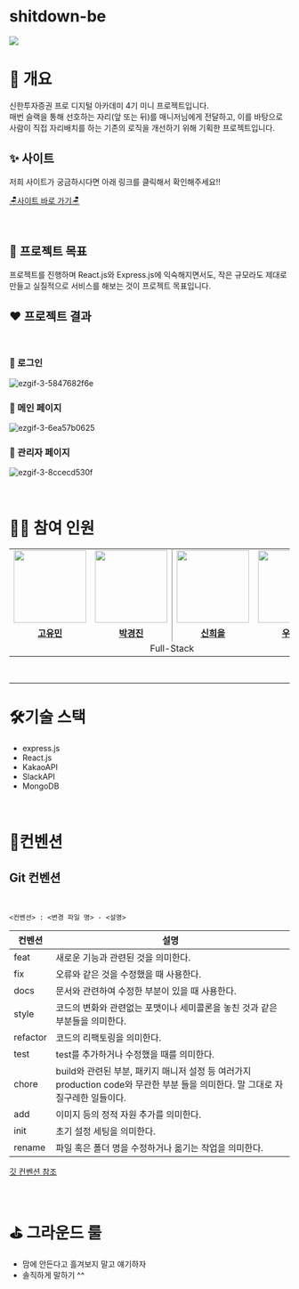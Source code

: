 # shitdown-be

<!--# ShitDown -->
<img src="https://capsule-render.vercel.app/api?type=venom&color=b1e4f2&height=150&section=header&text=Shit!%20Down&fontSize=50&animation=twinkling&fontColor=f5c4ed" />

# 🎀 개요
신한투자증권 프로 디지털 아카데미 4기 미니 프로젝트입니다. <br />
매번 슬랙을 통해 선호하는 자리(앞 또는 뒤)를 매니저님에게 전달하고, 이를 바탕으로 사람이 직접 자리배치를 하는 기존의 로직을 개선하기 위해 기획한 프로젝트입니다.
<br />
## ✨ 사이트
저희 사이트가 궁금하시다면 아래 링크를 클릭해서 확인해주세요!!
<p>
  <a href="http://3.34.21.55:3001/">🪑사이트 바로 가기🪑</a>
</p>
<br />

## 👑 프로젝트 목표
프로젝트를 진행하며 React.js와 Express.js에 익숙해지면서도, 작은 규모라도 제대로 만들고 실질적으로 서비스를 해보는 것이 프로젝트 목표입니다.
<br />

## ❤ 프로젝트 결과
<br />

### 🐾 로그인
![ezgif-3-5847682f6e](https://github.com/Pda4thMiniProject4th/.github/assets/83682424/b7792809-3414-448e-8382-e86ac0740989)

### 🐾 메인 페이지
![ezgif-3-6ea57b0625](https://github.com/Pda4thMiniProject4th/.github/assets/83682424/1ac61d11-2873-4a1b-8e5c-906493d347a9)

### 🐾 관리자 페이지
![ezgif-3-8ccecd530f](https://github.com/Pda4thMiniProject4th/.github/assets/83682424/3413887d-6953-4cea-8bca-590226092e11)

<br />

 # 👋🏻 참여 인원
<table style="border: 0.5 solid gray">
 <tr>
    <td align="center"><a href="https://github.com/ymkdev"><img src="https://avatars.githubusercontent.com/ymkdev" width="130px;" alt=""></td>
    <td align="center" style="border-right : 0.5px solid gray"><a href="https://github.com/janjinn"><img src="https://avatars.githubusercontent.com/janjinn" width="130px;" alt=""></td>
    <td align="center"><a href="https://github.com/ShinHeeEul"><img src="https://avatars.githubusercontent.com/ShinHeeEul" width="130px;" alt=""></td>
    <td align="center" style="border-right : 0.5px solid gray"><a href="https://github.com/sdc05103"><img src="https://avatars.githubusercontent.com/sdc05103" width="130px;" alt=""></td>

  </tr>
  <tr>
    <td align="center"><a href="https://github.com/ymkdev"><b>고유민</b></td>
    <td align="center"style="border-right : 0.5px solid gray"><a href="https://github.com/janjinn" ><b>박경진</b></td>
    <td align="center"><a href="https://github.com/ShinHeeEul"><b>신희을</b></td>
    <td align="center"style="border-right : 0.5px solid gray"><a href="https://github.com/sdc05103" ><b>우채윤</b></td>
  </tr>

  <tr>
    <td align = "center" colspan = "4" style="border-right : 0.5px solid gray">Full-Stack</td>
  </tr>
</table>

<br/>

---

# 🛠기술 스택
- express.js
- React.js
- KakaoAPI
- SlackAPI
- MongoDB
<br />

# 🎨컨벤션
## Git 컨벤션

<br />

```
<컨벤션> : <변경 파일 명> - <설명>
```

| 컨벤션 | 설명 |
|--------|------|
| feat | 새로운 기능과 관련된 것을 의미한다.|
 | fix | 오류와 같은 것을 수정했을 때 사용한다.|
 | docs | 문서와 관련하여 수정한 부분이 있을 때 사용한다.|
 | style | 코드의 변화와 관련없는 포맷이나 세미콜론을 놓친 것과 같은 부분들을 의미한다.|
 | refactor | 코드의 리팩토링을 의미한다.|
 | test | test를 추가하거나 수정했을 때를 의미한다.|
 | chore | build와 관련된 부분, 패키지 매니저 설정 등 여러가지 production code와 무관한 부분 들을 의미한다. 말 그대로 자질구레한 일들이다.|
 | add | 이미지 등의 정적 자원 추가를 의미한다.|
 | init | 초기 설정 세팅을 의미한다.|
 | rename | 파일 혹은 폴더 명을 수정하거나 옮기는 작업을 의미한다.|

 [깃 컨벤션 참조](https://velog.io/@devholic/%EC%9A%B0%ED%85%8C%EC%BD%94-6%EA%B8%B0-%EB%8F%84%EC%A0%84%EA%B8%B0-%EC%BB%A4%EB%B0%8B-%EC%BB%A8%EB%B2%A4%EC%85%98-%EC%84%A4%EC%A0%95-Udacity-%EC%BB%A8%EB%B2%A4%EC%85%98-%EB%B2%88%EC%97%AD-%EB%B0%8F-%EC%A0%95%EB%A6%AC)

<br />


# ⛳ 그라운드 룰
- 맘에 안든다고 흘겨보지 말고 얘기하자
- 솔직하게 말하기 ^^
